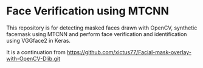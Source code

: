 # Face Verification using MTCNN

This repository is for detecting masked faces drawn with OpenCV, synthetic facemask using MTCNN and perform face verification and identification using VGGface2 in Keras.

It is a continuation from https://github.com/xictus77/Facial-mask-overlay-with-OpenCV-Dlib.git
